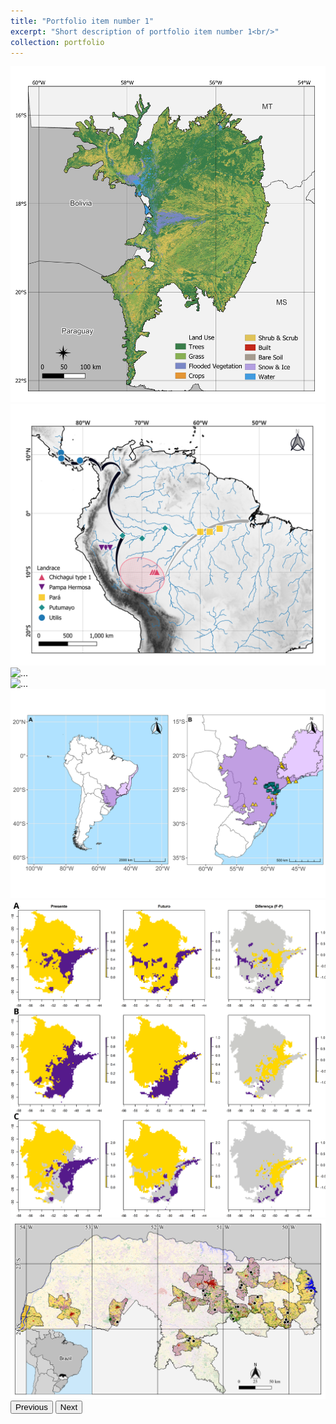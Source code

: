 ```yaml
---
title: "Portfolio item number 1"
excerpt: "Short description of portfolio item number 1<br/>"
collection: portfolio
---
```


<div id="carouselExampleControls" class="carousel slide" data-bs-ride="carousel">
  <div class="carousel-inner">
    <div class="carousel-item active">
      <img src="/images/portfolio1.1.png" class="d-block w-100" alt="...">
    </div>
    <div class="carousel-item">
      <img src="/images/portfolio1.2.png" class="d-block w-100" alt="...">
    </div>
    <div class="carousel-item">
      <img src="/images/portfolio1.3.png" class="d-block w-100" alt="...">
    </div>
    <div class="carousel-item">
      <img src="/images/portfolio1.4.png" class="d-block w-100" alt="...">
    </div>
    <div class="carousel-item">
      <img src="/images/portfolio1.5.png" class="d-block w-100" alt="...">
    </div>
    <div class="carousel-item">
      <img src="/images/portfolio1.6.png" class="d-block w-100" alt="...">
    </div>
    <div class="carousel-item">
      <img src="/images/portfolio1.7.png" class="d-block w-100" alt="...">
    </div>
  </div>
  <button class="carousel-control-prev" type="button" data-bs-target="#carouselExampleControls" data-bs-slide="prev">
    <span class="carousel-control-prev-icon" aria-hidden="true"></span>
    <span class="visually-hidden">Previous</span>
  </button>
  <button class="carousel-control-next" type="button" data-bs-target="#carouselExampleControls" data-bs-slide="next">
    <span class="carousel-control-next-icon" aria-hidden="true"></span>
    <span class="visually-hidden">Next</span>
  </button>
</div>

